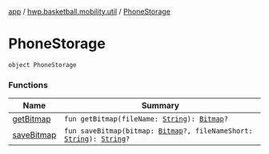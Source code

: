 [app](../../index.md) / [hwp.basketball.mobility.util](../index.md) / [PhoneStorage](.)

# PhoneStorage

`object PhoneStorage`

### Functions

| Name | Summary |
|---|---|
| [getBitmap](get-bitmap.md) | `fun getBitmap(fileName: `[`String`](https://kotlinlang.org/api/latest/jvm/stdlib/kotlin/-string/index.html)`): `[`Bitmap`](https://developer.android.com/reference/android/graphics/Bitmap.html)`?` |
| [saveBitmap](save-bitmap.md) | `fun saveBitmap(bitmap: `[`Bitmap`](https://developer.android.com/reference/android/graphics/Bitmap.html)`?, fileNameShort: `[`String`](https://kotlinlang.org/api/latest/jvm/stdlib/kotlin/-string/index.html)`): `[`String`](https://kotlinlang.org/api/latest/jvm/stdlib/kotlin/-string/index.html)`?` |
